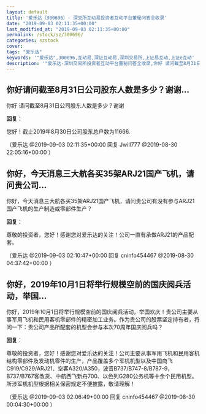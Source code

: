 ```yaml
---
layout: default
title: '爱乐达（300696）- 深交所互动易投资者互动平台董秘问答全收录'
date: "2019-09-03 02:11:35+00:00"
last_modified_at: "2019-09-03 02:11:35+00:00"
permalink: /stock/sz/300696/
categories: szstock
cover: 
tags: "爱乐达"
keywords: '"爱乐达",300696,互动易,深证互动易,深圳交易所,上证易互动,上证e互动'
description: '"爱乐达-深圳交易所投资者互动平台董秘问答全收录,你好 请问截至8月31日公司股东人数是多少？谢谢"'
---
```


## 你好请问截至8月31日公司股东人数是多少？谢谢...

你好 请问截至8月31日公司股东人数是多少？谢谢

**回复**：

您好！截止2019年8月30日公司股东总户数为11666. 

（爱乐达  @2019-09-03 02:11:35+00:00 回复 Jwill777  @2019-08-30 22:05:16+00:00 ）

## 你好，今天消息三大航各买35架ARJ21国产飞机，请问贵公司...

你好，今天消息三大航各买35架ARJ21国产飞机，请问贵公司有没有参与ARJ21国产飞机的生产制造或零部件生产？

**回复**：

尊敬的投资者，您好！感谢您对爱乐达的关注！公司一直有承做ARJ21的产品配套。 

（爱乐达  @2019-09-03 02:10:47+00:00 回复 cninfo454467  @2019-08-30 04:37:42+00:00 ）

## 你好，2019年10月1日将举行规模空前的国庆阅兵活动，举国...

你好，2019年10月1日将举行规模空前的国庆阅兵活动，举国欢庆！贵公司主要从事军用飞机和民用客机零部件的精密加工业务。作为贵公司的股票坚定持有者，将问一下：贵公司产品所配套的机型会参与本次70周年国庆阅兵吗？

**回复**：

尊敬的投资者，您好！感谢您对爱乐达的关注！公司主要从事军用飞机和民用客机结构零部件及发动机零件的生产，产品覆盖多个军机机型以及中国商飞C919/C929/ARJ21、空客A320/A350，波音B737/B747-8/B787-9，B737/B767客改货、中航西飞新舟700、以色列G280公务机等十余个民用机型。所涉军机机型根据相关保密规定不便披露，敬请理解！ 

（爱乐达  @2019-09-03 02:06:49+00:00 回复 cninfo454467  @2019-08-30 00:04:30+00:00 ）

